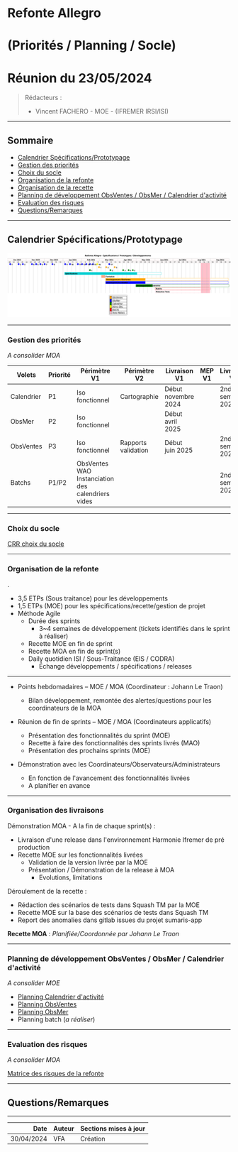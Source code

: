 # Refonte Allegro 
# (Priorités / Planning / Socle)
# Réunion du 23/05/2024

> Rédacteurs :
> - Vincent FACHERO - MOE - (IFREMER IRSI/ISI)

---

## **Sommaire**
- [Calendrier Spécifications/Prototypage](#calendrier-spécificationsprototypage)
- [Gestion des priorités](#gestion-des-priorités)
- [Choix du socle](#choix-du-socle)
- [Organisation de la refonte](#organisation-de-la-refonte)
- [Organisation de la recette](#organisation-de-la-recette)
- [Planning de développement ObsVentes / ObsMer / Calendrier d'activité](#planning-de-développement-obsventes--obsmer--calendrier-dactivité)
- [Evaluation des risques](#evaluation-des-risques)
- [Questions/Remarques](#questionsremarques)

---
## **Calendrier Spécifications/Prototypage** 

![ui-planning-proto](/projects/common/not/images/refonte-allegro-planning-spe-poc.svg)<!-- .element height="100%" width="100%" -->

---

### **Gestion des priorités**

_A consolider MOA_

| **Volets** | **Priorité** | **Périmètre V1**                                         | **Périmètre V2**    | **Livraison V1**    | **MEP V1** | **Livraison V2**  
|------------|--------------|----------------------------------------------------------|---------------------|---------------------|------------|-------------------|
| Calendrier | P1           | Iso fonctionnel                                          | Cartographie        | Début novembre 2024 |            | 2nd semestre 2025 | 
| ObsMer     | P2           | Iso fonctionnel                                          |                     | Début avril 2025    |            |                   |
| ObsVentes  | P3           | Iso fonctionnel                                          | Rapports validation | Début juin 2025     |            | 2nd semestre 2025                 |
| Batchs     | P1/P2        | ObsVentes WAO  <br/> Instanciation des calendriers vides |                     |                     |            | 2nd semestre 2025                 |
<!-- .element: class="font-size-small" -->

---

### **Choix du socle**

[CRR choix du socle](http://localhost:3000/project-monitoring.html#/2/6)

---


### **Organisation de la refonte**
.
- 3,5 ETPs (Sous traitance) pour les développements
- 1,5 ETPs (MOE) pour les spécifications/recette/gestion de projet
- Méthode Agile
  - Durée des sprints
    - 3~4 semaines de développement (tickets identifiés dans le sprint à réaliser)
  - Recette MOE en fin de sprint
  - Recette MOA en fin de sprint(s)
  - Daily quotidien ISI / Sous-Traitance (EIS / CODRA)
    - Échange développements / spécifications / releases

---

- Points hebdomadaires – MOE / MOA (Coordinateur : Johann Le Traon)
  - Bilan développement, remontée des alertes/questions pour les coordinateurs de la MOA

- Réunion de fin de sprints – MOE / MOA (Coordinateurs applicatifs)
  - Présentation des fonctionnalités du sprint (MOE)
  - Recette à faire des fonctionnalités des sprints livrés (MAO)
  - Présentation des prochains sprints (MOE)

- Démonstration avec les Coordinateurs/Observateurs/Administrateurs
  - En fonction de l'avancement des fonctionnalités livrées
  - A planifier en avance
  
---

### **Organisation des livraisons**

Démonstration MOA - A la fin de chaque sprint(s) : 
- Livraison d'une release dans l'environnement Harmonie Ifremer de pré production
- Recette MOE sur les fonctionnalités livrées
  - Validation de la version livrée par la MOE 
  - Présentation / Démonstration de la release à MOA
    - Evolutions, limitations

Déroulement de la recette :
- Rédaction des scénarios de tests dans Squash TM par la MOE
- Recette MOE sur la base des scénarios de tests dans Squash TM
- Report des anomalies dans gitlab issues du projet sumaris-app

**Recette MOA** : _Planifiée/Coordonnée par Johann Le Traon_

---

### **Planning de développement ObsVentes / ObsMer / Calendrier d'activité**

_A consolider MOE_

- [Planning Calendrier d'activité](http://localhost:3000/project-monitoring.html#/6/1)
- [Planning ObsVentes](http://localhost:3000/project-monitoring.html#/4)
- [Planning ObsMer](http://localhost:3000/project-monitoring.html#/5) 
- Planning batch (_a réaliser_)

---

### **Evaluation des risques**
_A consolider MOA_

[Matrice des risques de la refonte](http://localhost:3000/project-monitoring.html#/8/6)

---

## **Questions/Remarques**

---

|       Date | Auteur | Sections mises à jour                              |
|-----------:|--------|----------------------------------------------------|
| 30/04/2024 | VFA    | Création                                           |

